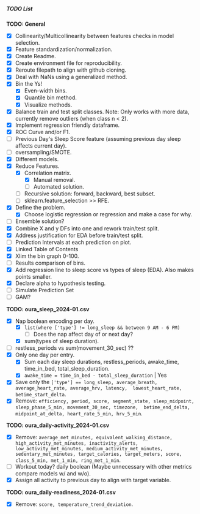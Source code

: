 ##### TODO List

**TODO: General**
- [X] Collinearity/Multicollinearity between features checks in model selection.
- [X] Feature standardization/normalization.
- [X] Create Readme.
- [X] Create environment file for reproducibility.
- [X] Reroute filepath to align with github cloning.
- [X] Deal with NaNs using a generalized method.
- [X] Bin the Ys!
  - [X] Even-width bins.
  - [X] Quantile bin method.
  - [X] Visualize methods.
- [X] Balance train and test split classes. Note: Only works with more data, currently remove outliers (when class n < 2).
- [X] Implement regression friendly dataframe.
- [X] ROC Curve and/or F1.
- [ ] Previous Day's Sleep Score feature (assuming previous day sleep affects current day).
- [ ] oversampling/SMOTE.
- [X] Different models.
- [X] Reduce Features.
  - [X] Correlation matrix.
    - [X] Manual removal.
    - [ ] Automated solution.
  - [ ] Recursive solution: forward, backward, best subset.
  - [ ] sklearn.feature_selection >> RFE.
- [X] Define the problem.
  - [X] Choose logistic regression or regression and make a case for why.
- [ ] Ensemble solution?
- [X] Combine X and y DFs into one and rework train/test split.
- [X] Address justification for EDA before train/test split.
- [ ] Prediction Intervals at each prediction on plot.
- [X] Linked Table of Contents
- [X] Xlim the bin graph 0-100.
- [ ] Results comparison of bins.
- [X] Add regression line to sleep score vs types of sleep (EDA). Also makes points smaller.
- [X] Declare alpha to hypothesis testing.
- [ ] Simulate Prediction Set
- [ ] GAM?

**TODO: oura_sleep_2024-01.csv**
- [x] Nap boolean encoding per day.
  - [X] `list(where ['type'] != long_sleep && between 9 AM - 6 PM)`
    - [ ] Does the nap affect day of or next day?
  - [X] sum(types of sleep duration).
- [ ] restless_periods vs sum(movement_30_sec) ??
- [X] Only one day per entry.
  - [X] Sum each day sleep durations, restless_periods, awake_time, time_in_bed, total_sleep_duration.
  - [X] `awake_time = time_in_bed - total_sleep_duration` | Yes
- [X] Save only the `['type'] == long_sleep, average_breath, average_heart_rate, average_hrv, latency, 
       lowest_heart_rate, betime_start_delta`.
- [X] Remove: `efficiency, period, score, segment_state, sleep_midpoint, sleep_phase_5_min, movement_30_sec, timezone, 
       betime_end_delta, midpoint_at_delta, heart_rate_5_min, hrv_5_min`.

**TODO: oura_daily-activity_2024-01.csv**
- [X] Remove: `average_met_minutes, equivalent_walking_distance, high_activity_met_minutes, inactivity_alerts, 
       low_activity_met_minutes, medium_activity_met_minutes, sedentary_met_minutes, target_calories, target_meters, score,
       class_5_min, met_1_min, ring_met_1_min`.
- [ ] Workout today? daily boolean (Maybe unnecessary with other metrics compare models w/ and w/o).
- [X] Assign all activity to previous day to align with target variable.

**TODO: oura_daily-readiness_2024-01.csv**
- [X] Remove: `score, temperature_trend_deviation`.